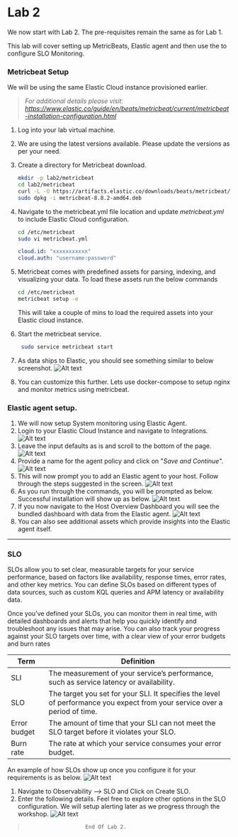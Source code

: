 # Lab 2

We now start with Lab 2. The pre-requisites remain the same as for Lab 1.

This lab will cover setting up MetricBeats, Elastic agent and then use the to configure SLO Monitoring.

### Metricbeat Setup

We will be using the same Elastic Cloud instance provisioned earlier.
>*For additional details please visit: https://www.elastic.co/guide/en/beats/metricbeat/current/metricbeat-installation-configuration.html*

1. Log into your lab virtual machine.
2. We are using the latest versions available. Please update the versions as per your need.
3. Create a directory for Metricbeat download.
   ```bash
   mkdir -p lab2/metricbeat
   cd lab2/metricbeat
   curl -L -O https://artifacts.elastic.co/downloads/beats/metricbeat/metricbeat-8.8.2-amd64.deb
   sudo dpkg -i metricbeat-8.8.2-amd64.deb
   ```
4. Navigate to the metricbeat.yml file location and update *metricbeat.yml* to include Elastic Cloud configuration.
   ```bash
   cd /etc/metricbeat
   sudo vi metricbeat.yml
   ```   
   ```yml
   cloud.id: "xxxxxxxxxxx"
   cloud.auth: "username:password" 
   ```
5. Metricbeat comes with predefined assets for parsing, indexing, and visualizing your data. 
   To load these assets run the below commands
   ```bash
   cd /etc/metricbeat
   metricbeat setup -e
   ```
   This will take a couple of mins to load the required assets into your Elastic cloud instance.
6. Start the metricbeat service.
   ```bash
    sudo service metricbeat start
   ```
7. As data ships to Elastic, you should see something similar to below screenshot.
    ![Alt text](../assets/image-13.png)

8. You can customize this further. Lets use docker-compose to setup nginx and monitor metrics using metricbeat.



### Elastic agent setup.

1. We will now setup System monitoring using Elastic Agent.
2. Login to your Elastic Cloud Instance and navigate to Integrations.
   ![Alt text](../assets/image-15.png)
3. Leave the input defaults as is and scroll to the bottom of the page.
   ![Alt text](../assets/image-16.png)
4. Provide a name for the agent policy and click on "*Save and Continue*".
   ![Alt text](../assets/image-17.png)
5. This will now prompt you to add an Elastic agent to your host. Follow through the steps suggested in the screen.
   ![Alt text](../assets/image-18.png)
6. As you run through the commands, you will be prompted as below. Successful installation will show up as below.
   ![Alt text](../assets/image-19.png)
7. If you now navigate to the Host Overview Dashboard you will see the bundled dashboard with data from the Elastic agent.
   ![Alt text](../assets/image-20.png)
8. You can also see additional assets which provide insights into the Elastic agent itself.
---
### SLO

SLOs allow you to set clear, measurable targets for your service performance, based on factors like availability, response times, error rates, and other key metrics. You can define SLOs based on different types of data sources, such as custom KQL queries and APM latency or availability data.

Once you’ve defined your SLOs, you can monitor them in real time, with detailed dashboards and alerts that help you quickly identify and troubleshoot any issues that may arise. You can also track your progress against your SLO targets over time, with a clear view of your error budgets and burn rates

| Term         | Definition                                                                 |
|--------------|-----------------------------------------------------------------------------|
| SLI          | The measurement of your service’s performance, such as service latency or availability. |
| SLO          | The target you set for your SLI. It specifies the level of performance you expect from your service over a period of time. |
| Error budget | The amount of time that your SLI can not meet the SLO target before it violates your SLO. |
| Burn rate    | The rate at which your service consumes your error budget.                    |

An example of how SLOs show up once you configure it for your requirements is as below.
![Alt text](https://www.elastic.co/guide/en/observability/current/images/slo-dashboard.png)

1. Navigate to Observability --> SLO and Click on Create SLO.
2. Enter the following details. Feel free to explore other options in the SLO configuration. We will setup alerting later as we progress through the workshop.
   ![Alt text](../assets/image-21.png)

>                        End Of Lab 2.


